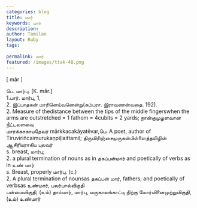 ```yaml
---
categories: blog
title: மார்
keywords: மார்
description: 
author: Tamilan
layout: Ruby
tags: 
 
permalink: மார்
featured: /images/ttak-48.png
---
```

  
[ mār ]  
  
பெ. மார்பு. [K. mār.]  
1.பார். மார்பு, 1,   
2. இப்பாதகன் மாரினெய்வனென்று(கம்பரா. இராவணன்வதை. 192).   
2. Measure of thedistance between the tips of the middle fingerswhen the arms are outstretched = 1 fathom = 4cubits = 2 yards; நான்குமுழளவான நீட்டலளவை  
மார்க்கசகாயதேவர் mārkkacakāyatēvar,பெ. A poet, author of Tiruviriñcaimurukaṉpiḷḷaittamiḻ; திருவிரிஞ்சைமுருகன்பிள்ளைத்தமிழின் ஆசிரியராகிய புலவர்  
s. breast, மார்பு;   
2. a plural termination of nouns as in தகப்பன்மார் and poetically of verbs as in உண் மார்  
s. Breast, properly மார்பு. (c.)   
2. A plural termination of nounsas தகப்பன் மார், fathers; and poetically of verbsas உண்மார், பலர்பால்விகுதி  
பன்மைவிகுதி, (உம்) தாய்மார், மார்பு, வருகாலங்காட்டி நிற்கு மோர்வினைமுற்றுவிகுதி, (உம்) உண்மார்